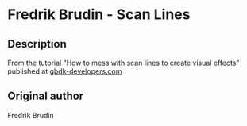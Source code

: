 # Fredrik Brudin - Scan Lines

## Description

From the tutorial "How to mess with scan lines to create visual effects" 
published at [gbdk-developers.com](http://gbdk-developers.com/)

## Original author

Fredrik Brudin
